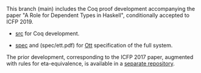 This branch (main) includes the Coq proof development accompanying the paper 
"A Role for Dependent Types in Haskell", conditionally accepted to ICFP 2019.

- [src](src/FcEtt) for Coq development.

- [spec](spec/ett.ott) and (spec/ett.pdf) 
  for [Ott](http://www.cl.cam.ac.uk/~pes20/ott/) specification of the full system.

The prior development, corresponding to the ICFP 2017 paper, augmented with rules
for eta-equivalence, is available in a [separate repository](https://github.com/sweirich/corespec).

